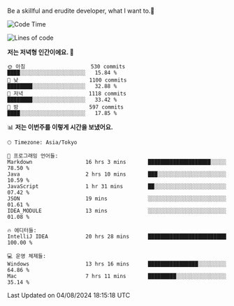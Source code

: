 Be a skillful and erudite developer, what I want to.👶

<!--START_SECTION:waka-->
![Code Time](http://img.shields.io/badge/Code%20Time-1%2C115%20hrs%203%20mins-blue)

![Lines of code](https://img.shields.io/badge/%EC%A0%80%EB%8A%94%20%EC%97%AC%ED%83%9C%EA%B9%8C%EC%A7%80%20-2.8%20million%20%EC%A4%84%EC%9D%98%20%EC%BD%94%EB%93%9C%EB%A5%BC%20%EC%9E%91%EC%84%B1%ED%96%88%EC%96%B4%EC%9A%94.-blue)

**저는 저녁형 인간이에요. 🦉** 

```text
🌞 아침                     530 commits         ████░░░░░░░░░░░░░░░░░░░░░   15.84 % 
🌆 낮　                     1100 commits        ████████░░░░░░░░░░░░░░░░░   32.88 % 
🌃 저녁                     1118 commits        ████████░░░░░░░░░░░░░░░░░   33.42 % 
🌙 밤　                     597 commits         ████░░░░░░░░░░░░░░░░░░░░░   17.85 % 
```


📊 **저는 이번주를 이렇게 시간을 보냈어요.** 

```text
🕑︎ Timezone: Asia/Tokyo

💬 프로그래밍 언어들: 
Markdown                 16 hrs 3 mins       ████████████████████░░░░░   78.50 % 
Java                     2 hrs 10 mins       ███░░░░░░░░░░░░░░░░░░░░░░   10.59 % 
JavaScript               1 hr 31 mins        ██░░░░░░░░░░░░░░░░░░░░░░░   07.42 % 
JSON                     19 mins             ░░░░░░░░░░░░░░░░░░░░░░░░░   01.61 % 
IDEA_MODULE              13 mins             ░░░░░░░░░░░░░░░░░░░░░░░░░   01.08 % 

🔥 에디터들: 
IntelliJ IDEA            20 hrs 28 mins      █████████████████████████   100.00 % 

💻 운영 체제들: 
Windows                  13 hrs 16 mins      ████████████████░░░░░░░░░   64.86 % 
Mac                      7 hrs 11 mins       █████████░░░░░░░░░░░░░░░░   35.14 % 
```


 Last Updated on 04/08/2024 18:15:18 UTC
<!--END_SECTION:waka-->
